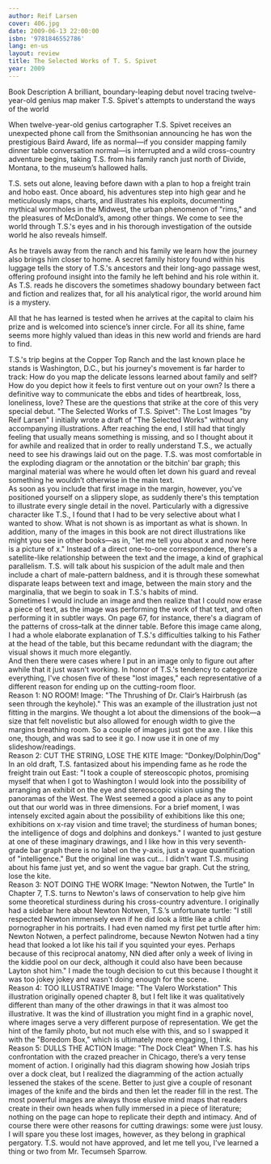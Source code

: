 ```yaml
---
author: Reif Larsen
cover: 406.jpg
date: 2009-06-13 22:00:00
isbn: '9781846552786'
lang: en-us
layout: review
title: The Selected Works of T. S. Spivet
year: 2009
---
```

Book Description
A brilliant, boundary-leaping debut novel tracing twelve-year-old genius map maker T.S. Spivet's attempts to understand the ways of the world

When twelve-year-old genius cartographer T.S. Spivet receives an unexpected phone call from the Smithsonian announcing he has won the prestigious Baird Award, life as normal—if you consider mapping family dinner table conversation normal—is interrupted and a wild cross-country adventure begins, taking T.S. from his family ranch just north of Divide, Montana, to the museum’s hallowed halls.

 T.S. sets out alone, leaving before dawn with a plan to hop a freight train and hobo east. Once aboard, his adventures step into high gear and he meticulously maps, charts, and illustrates his exploits, documenting mythical wormholes in the Midwest, the urban phenomenon of "rims," and the pleasures of McDonald’s, among other things. We come to see the world through T.S.'s eyes and in his thorough investigation of the outside world he also reveals himself.

 As he travels away from the ranch and his family we learn how the journey also brings him closer to home. A secret family history found within his luggage tells the story of T.S.'s ancestors and their long-ago passage west, offering profound insight into the family he left behind and his role within it. As T.S. reads he discovers the sometimes shadowy boundary between fact and fiction and realizes that, for all his analytical rigor, the world around him is a mystery.

 All that he has learned is tested when he arrives at the capital to claim his prize and is welcomed into science’s inner circle. For all its shine, fame seems more highly valued than ideas in this new world and friends are hard to find.

 T.S.'s trip begins at the Copper Top Ranch and the last known place he stands is Washington, D.C., but his journey's movement is far harder to track: How do you map the delicate lessons learned about family and self? How do you depict how it feels to first venture out on your own? Is there a definitive way to communicate the ebbs and tides of heartbreak, loss, loneliness, love? These are the questions that strike at the core of this very special debut.     "The Selected Works of T.S. Spivet": The Lost Images  "by Reif Larsen"
  I initially wrote a draft of "The Selected Works" without any accompanying illustrations. After reaching the end, I still had that tingly feeling that usually means something is missing, and so I thought about it for awhile and realized that in order to really understand T.S., we actually need to see his drawings laid out on the page. T.S. was most comfortable in the exploding diagram or the annotation or the bitchin’ bar graph; this marginal material was where he would often let down his guard and reveal something he wouldn’t otherwise in the main text.   
  As soon as you include that first image in the margin, however, you've positioned yourself on a slippery slope, as suddenly there's this temptation to illustrate every single detail in the novel. Particularly with a digressive character like T.S., I found that I had to be very selective about what I wanted to show. What is not shown is as important as what is shown. In addition, many of the images in this book are not direct illustrations like might you see in other books—as in, "let me tell you about x and now here is a picture of x." Instead of a direct one-to-one correspondence, there's a satellite-like relationship between the text and the image, a kind of graphical parallelism. T.S. will talk about his suspicion of the adult male and then include a chart of male-pattern baldness, and it is through these somewhat disparate leaps between text and image, between the main story and the marginalia, that we begin to soak in T.S.'s habits of mind.  
  Sometimes I would include an image and then realize that I could now erase a piece of text, as the image was performing the work of that text, and often performing it in subtler ways. On page 67, for instance, there's a diagram of the patterns of cross–talk at the dinner table. Before this image came along, I had a whole elaborate explanation of T.S.'s difficulties talking to his Father at the head of the table, but this became redundant with the diagram; the visual shows it much more elegantly.  
  And then there were cases where I put in an image only to figure out after awhile that it just wasn't working. In honor of T.S.'s tendency to categorize everything, I've chosen five of these "lost images," each representative of a different reason for ending up on the cutting-room floor.  
      Reason 1: NO ROOM!  Image: "The Thrushing of Dr. Clair’s Hairbrush (as seen through the keyhole)."    This was an example of the illustration just not fitting in the margins. We thought a lot about the dimensions of the book—a size that felt novelistic but also allowed for enough width to give the margins breathing room. So a couple of images just got the axe. I like this one, though, and was sad to see it go. I now use it in one of my slideshow/readings.  
      Reason 2: CUT THE STRING, LOSE THE KITE  Image: "Donkey/Dolphin/Dog"    In an old draft, T.S. fantasized about his impending fame as he rode the freight train out East:
  "I took a couple of stereoscopic photos, promising myself that when I got to Washington I would look into the possibility of arranging an exhibit on the eye and stereoscopic vision using the panoramas of the West. The West seemed a good a place as any to point out that our world was in three dimensions. For a brief moment, I was intensely excited again about the possibility of exhibitions like this one; exhibitions on x-ray vision and time travel; the sturdiness of human bones; the intelligence of dogs and dolphins and donkeys."
  I wanted to just gesture at one of these imaginary drawings, and I like how in this very seventh-grade bar graph there is no label on the y-axis, just a vague quantification of "intelligence." But the original line was cut... I didn't want T.S. musing about his fame just yet, and so went the vague bar graph. Cut the string, lose the kite.   
      Reason 3: NOT DOING THE WORK  Image: "Newton Notwen, the Turtle"  In Chapter 7, T.S. turns to Newton's laws of conservation to help give him some theoretical sturdiness during his cross-country adventure. I originally had a sidebar here about Newton Notwen, T.S.’s unfortunate turtle:
  "I still respected Newton immensely even if he did look a little like a child pornographer in his portraits. I had even named my first pet turtle after him: Newton Notwen, a perfect palindrome, because Newton Notwen had a tiny head that looked a lot like his tail if you squinted your eyes. Perhaps because of this reciprocal anatomy, NN died after only a week of living in the kiddie pool on our deck, although it could also have been because Layton shot him."
  I made the tough decision to cut this because I thought it was too jokey jokey and wasn't doing enough for the scene.   
      Reason 4: TOO ILLUSTRATIVE  Image: "The Valero Workstation"      This illustration originally opened chapter 8, but I felt like it was qualitatively different than many of the other drawings in that it was almost too illustrative. It was the kind of illustration you might find in a graphic novel, where images serve a very different purpose of representation. We get the hint of the family photo, but not much else with this, and so I swapped it with the "Boredom Box," which is ultimately more engaging, I think.   
      Reason 5: DULLS THE ACTION  Image: "The Dock Cleat"  When T.S. has his confrontation with the crazed preacher in Chicago, there’s a very tense moment of action. I originally had this diagram showing how Josiah trips over a dock cleat, but I realized the diagramming of the action actually lessened the stakes of the scene. Better to just give a couple of resonant images of the knife and the birds and then let the reader fill in the rest. The most powerful images are always those elusive mind maps that readers create in their own heads when fully immersed in a piece of literature; nothing on the page can hope to replicate their depth and intimacy.
  And of course there were other reasons for cutting drawings: some were just lousy. I will spare you these lost images, however, as they belong in graphical pergatory. T.S. would not have approved, and let me tell you, I've learned a thing or two from Mr. Tecumseh Sparrow.
